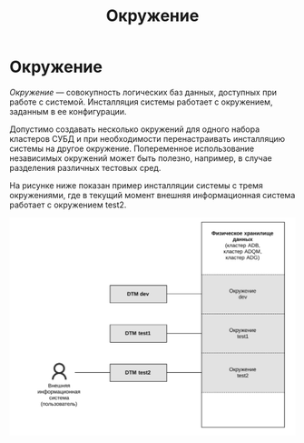﻿---
layout: default
title: Окружение
nav_order: 3
parent: Основные понятия
grand_parent: Обзор понятий, компонентов и связей
has_children: false
has_toc: false
---

Окружение
=========

_Окружение_ — совокупность логических баз данных, доступных при работе с системой. Инсталляция системы работает 
с окружением, заданным в ее конфигурации.

Допустимо создавать несколько окружений для одного набора кластеров СУБД и при необходимости перенастраивать
инсталляцию системы на другое окружение. Попеременное использование независимых окружений может быть полезно,
например, в случае разделения различных тестовых сред.

На рисунке ниже показан пример инсталляции системы с тремя окружениями, где в текущий момент внешняя информационная
система работает с окружением test2.

![Alt text](Окружение.svg)
